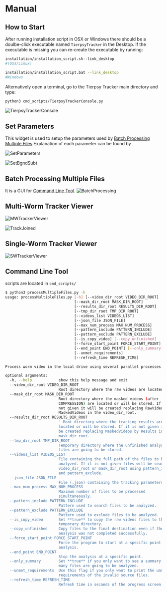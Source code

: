 # Manual

## How to Start

After running installation script in OSX or Windows there should be a doulbe-click executable named `TierpsyTracker` in the Desktop. If the executable is missing you can re-create the executable by running:

```bash
installation/installation_script.sh--link_desktop 
#(OSX/Linux)

installation/installation_script.bat --link_desktop
#Windows
```  

Alternatively open a terminal, go to the Tierpsy Tracker main directory and type: 

```bash
python3 cmd_scripts/TierpsyTrackerConsole.py
```

![TierpsyTrackerConsole](https://cloud.githubusercontent.com/assets/8364368/26398704/30c17b10-4072-11e7-9a90-d3e9e394ef9d.png)   

## Set Parameters

This widget is used to setup the parameters used by [Batch Processing Multiple Files](#batch-processing-multiple-files) Explanation of each parameter can be found by 

![SetParameters](https://cloud.githubusercontent.com/assets/8364368/26410507/6df7ef54-409b-11e7-8139-9ce99daf69cb.gif)  

![SetBgndSubt](https://cloud.githubusercontent.com/assets/8364368/26410958/95a8c09a-409c-11e7-9fc9-14dafeabb467.gif)  

## Batch Processing Multiple Files

It is a GUI for [Command Line Tool](#command-line-tool).
![BatchProcessing](https://cloud.githubusercontent.com/assets/8364368/26411227/4e788006-409d-11e7-8386-28235d859541.png)  

## Multi-Worm Tracker Viewer

![MWTrackerViewer](https://cloud.githubusercontent.com/assets/8364368/26412511/eac27158-40a0-11e7-880c-5671c2c27099.gif)  

![TrackJoined](https://cloud.githubusercontent.com/assets/8364368/26412212/e0e112f8-409f-11e7-867b-512cf044d717.gif) 

## Single-Worm Tracker Viewer
![SWTrackerViewer](https://cloud.githubusercontent.com/assets/8364368/26412826/e608bfea-40a1-11e7-9d3e-d0b8bf482db2.gif) 

## Command Line Tool

scripts are located in `cmd_scripts/`

```bash
$ python3 processMultipleFiles.py -h
usage: processMultipleFiles.py [-h] [--video_dir_root VIDEO_DIR_ROOT]
                               [--mask_dir_root MASK_DIR_ROOT]
                               [--results_dir_root RESULTS_DIR_ROOT]
                               [--tmp_dir_root TMP_DIR_ROOT]
                               [--videos_list VIDEOS_LIST]
                               [--json_file JSON_FILE]
                               [--max_num_process MAX_NUM_PROCESS]
                               [--pattern_include PATTERN_INCLUDE]
                               [--pattern_exclude PATTERN_EXCLUDE]
                               [--is_copy_video] [--copy_unfinished]
                               [--force_start_point FORCE_START_POINT]
                               [--end_point END_POINT] [--only_summary]
                               [--unmet_requirements]
                               [--refresh_time REFRESH_TIME]

Process worm video in the local drive using several parallel processes

optional arguments:
  -h, --help            show this help message and exit
  --video_dir_root VIDEO_DIR_ROOT
                        Root directory where the raw videos are located.
  --mask_dir_root MASK_DIR_ROOT
                        Root directory where the masked videos (after
                        COMPRESSION) are located or will be stored. If it is
                        not given it will be created replacing RawVideos by
                        MaskedVideos in the video_dir_root.
  --results_dir_root RESULTS_DIR_ROOT
                        ' Root directory where the tracking results are
                        located or will be stored. If it is not given it will
                        be created replacing MaskedVideos by Results in the
                        mask_dir_root.
  --tmp_dir_root TMP_DIR_ROOT
                        Temporary directory where the unfinished analysis
                        files are going to be stored.
  --videos_list VIDEOS_LIST
                        File containing the full path of the files to be
                        analyzed. If it is not given files will be searched in
                        video_dir_root or mask_dir_root using pattern_include
                        and pattern_exclude.
  --json_file JSON_FILE
                        File (.json) containing the tracking parameters.
  --max_num_process MAX_NUM_PROCESS
                        Maximum number of files to be processed
                        simultaneously.
  --pattern_include PATTERN_INCLUDE
                        Pattern used to search files to be analyzed.
  --pattern_exclude PATTERN_EXCLUDE
                        Pattern used to exclude files to be analyzed.
  --is_copy_video       Set **true** to copy the raw videos files to the
                        temporary directory.
  --copy_unfinished     Copy files to the final destination even if the
                        analysis was not completed successfully.
  --force_start_point FORCE_START_POINT
                        Force the program to start at a specific point in the
                        analysis.
  --end_point END_POINT
                        Stop the analysis at a specific point.
  --only_summary        Set **true** if you only want to see a summary of how
                        many files are going to be analyzed.
  --unmet_requirements  Use this flag if you only want to print the unmet
                        requirements of the invalid source files.
  --refresh_time REFRESH_TIME
                        Refresh time in seconds of the progress screen.
```
